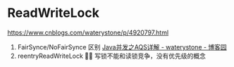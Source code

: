# ReadWriteLock
https://www.cnblogs.com/waterystone/p/4920797.html
1. FairSynce/NoFairSynce 区别
  [Java并发之AQS详解 - waterystone - 博客园](https://www.cnblogs.com/waterystone/p/4920797.html)
2. reentryReadWriteLock
   写锁不能和读锁竞争，没有优先级的概念
